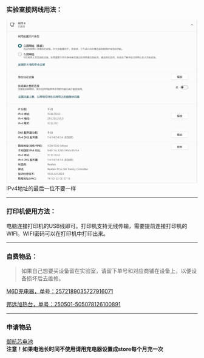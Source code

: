 ### 实验室接网线用法：
![网络](连接网线.png)
IPv4地址的最后一位不要一样  
***
### 打印机使用方法：
电脑连接打印机的USB线即可。打印机支持无线传输，需要提前连接打印机的WIFI。WIFI密码可以在打印机中打印出来。
***
### 自费物品：
> 如果自己想要买设备留在实验室，请留下单号和对应商铺在设备上，以便设备损坏后去维修。

[M6D充电器，单号：2572189035727916071](https://item.taobao.com/item.htm?app=chrome&bxsign=scdrpplkG5927QzNp4mlWw3nYs1XnyRwj4bLBVsxVNuBe7v4ukxv9EUIjsjsGAqEH-N6v_r_sptQ-rCegItV8phQE1QmToExFXPY__vRZDjx1BWz9Z8UIMTr8tRUG6MhJIQYIno9rD5rEUUaSo2twaBwg&cpp=1&id=656159473309&price=323.52&shareUniqueId=33038941287&share_crt_v=1&shareurl=true&short_name=h.SZbBHbBnjVx1Lmh&sourceType=item&sp_tk=M2FTTDRKUXN4NWg%3D&spm=a2159r.13376460.0.0&suid=0f9f8a19-174f-4fe3-a637-0d13f4ee0115&tbSocialPopKey=shareItem&tk=3aSL4JQsx5h&un=50367853eb3916826ad1af59ef184a00&un_site=0&ut_sk=1.ZOJnpPXl%2BMwDAHGYLZT8UDEI_21646297_1757337823582.Copy.1&wxsign=tbwqo6p426UyZozeNP-JznkDWJ6f_A2Nd2TzqeNY-vpSSykwZNZ3gjZUAOVwuPUxULZpyoSJcpKMz7RrjXSL_S9tELuBzP9guDPkLtnVrgRVk5jtPamJ7JVhqK4y3hSQ7IUR_Pi0xexNfSTLE9_s3HYTw "店名：新动模型")  

[邦远加热台，单号：250501-505078126100891](https://mobile.yangkeduo.com/goods2.html?ps=syevgHMQOp)

***
### 申请物品

[御航芯电池](https://e.tb.cn/h.S1IwKt6uQ38OWIC?tk=TVWu4tUejMP "店名：御航芯旗舰店")  
__注意！如果电池长时间不使用请用充电器设置成store每个月充一次__



